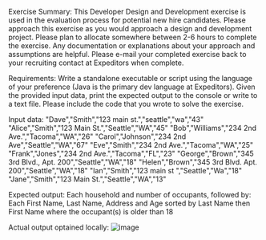 Exercise Summary:
This Developer Design and Development exercise is used in the evaluation process for potential new hire candidates.  Please approach this exercise as you would approach a design and development project.  Please plan to allocate somewhere between 2-6 hours to complete the exercise.  Any documentation or explanations about your approach and assumptions are helpful.  Please e-mail your completed exercise back to your recruiting contact at Expeditors when complete.

Requirements:
Write a standalone executable or script using the language of your preference (Java is the primary dev language at Expeditors).  Given the provided input data, print the expected output to the console or write to a text file.
Please include the code that you wrote to solve the exercise.

Input data:
"Dave","Smith","123 main st.","seattle","wa","43"
"Alice","Smith","123 Main St.","Seattle","WA","45"
"Bob","Williams","234 2nd Ave.","Tacoma","WA","26"
"Carol","Johnson","234 2nd Ave","Seattle","WA","67"
"Eve","Smith","234 2nd Ave.","Tacoma","WA","25"
"Frank","Jones","234 2nd Ave.","Tacoma","FL","23"
"George","Brown","345 3rd Blvd., Apt. 200","Seattle","WA","18"
"Helen","Brown","345 3rd Blvd. Apt. 200","Seattle","WA","18"
"Ian","Smith","123 main st ","Seattle","Wa","18"
"Jane","Smith","123 Main St.","Seattle","WA","13"

Expected output: 
Each household and number of occupants, followed by:
Each First Name, Last Name, Address and Age sorted by Last Name then First Name where the occupant(s) is older than 18


Actual output optained locally:
![image](https://github.com/user-attachments/assets/1107a6aa-517a-453a-9d56-7c0230c3f08d)
